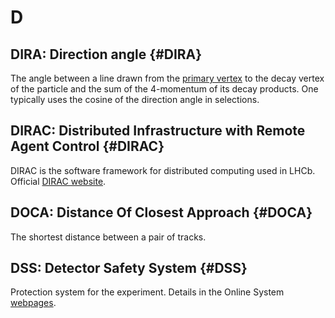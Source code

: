 # D

## DIRA: Direction angle {#DIRA}

The angle between a line drawn from the [primary vertex](p.html#PV) to the decay vertex of the particle and the sum of the 4-momentum of its decay products.
One typically uses the cosine of the direction angle in selections.

## DIRAC: Distributed Infrastructure with Remote Agent Control {#DIRAC}

DIRAC is the software framework for distributed computing used in LHCb.
Official [DIRAC website](http://diracgrid.org/).

## DOCA: Distance Of Closest Approach {#DOCA}

The shortest distance between a pair of tracks.

## DSS: Detector Safety System {#DSS}

Protection system for the experiment.
Details in the Online System [webpages](http://lhcb-comp.web.cern.ch/lhcb-comp/DSS/default.htm).
